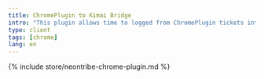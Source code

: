 ```yaml
---
title: ChromePlugin to Kimai Bridge
intro: "This plugin allows time to logged from ChromePlugin tickets into a Kimai instance."
type: client
tags: [chrome]
lang: en
---
```


{% include store/neontribe-chrome-plugin.md %}
